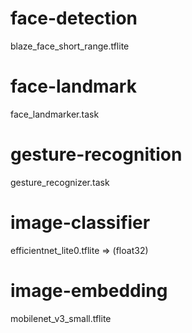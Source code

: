 # face-detection
blaze_face_short_range.tflite

# face-landmark
face_landmarker.task

# gesture-recognition
gesture_recognizer.task

# image-classifier
efficientnet_lite0.tflite => (float32)

# image-embedding
mobilenet_v3_small.tflite
